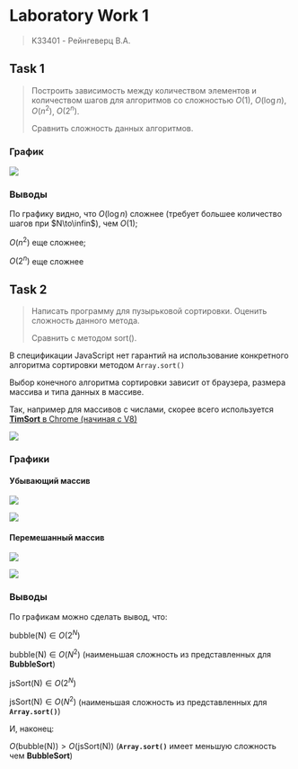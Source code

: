 # Laboratory Work 1
> K33401 - Рейнгеверц В.А.


## Task 1
> Построить зависимость между количеством элементов и количеством шагов для
алгоритмов со сложностью $О(1)$, $O(\log n)$, $O(n^2)$, $O(2^n)$. 
>
> Сравнить сложность данных
алгоритмов.

### График

![](https://i.imgur.com/EA1sfAy.png)

### Выводы

По графику видно, что $O(\log n)$ сложнее (требует большее количество шагов при $N\to\infin$), чем $О(1)$; 

$O(n^2)$ еще сложнее; 

$O(2^n)$ еще сложнее

## Task 2
> Написать программу для пузырьковой сортировки. Оценить сложность данного
метода. 
> 
> Сравнить с методом sort().


В спецификации JavaScript нет гарантий на использование конкретного алгоритма сортировки методом `Array.sort()`

Выбор конечного алгоритма сортировки зависит от браузера, размера массива и типа данных в массиве.

Так, например для массивов с числами, скорее всего используется [**TimSort** в Chrome (начиная с V8)](https://stackoverflow.com/a/37245185)

![](https://i.imgur.com/lfCueGZ.png)

### Графики


#### Убывающий массив

![](https://i.imgur.com/sOu58HU.png)

![](https://i.imgur.com/OA5SKOH.png)


#### Перемешанный массив

![](https://i.imgur.com/Ka1PBlH.png)

![](https://i.imgur.com/Ig7INg4.png)

### Выводы

По графикам можно сделать вывод, что:

$\text{bubble(N)}\in O(2^N)$

$\text{bubble(N)}\in O(N^2)$ (наименьшая сложность из представленных для **BubbleSort**)

$\text{jsSort(N)}\in O(2^N)$

$\text{jsSort(N)}\in O(N^2)$ (наименьшая сложность из представленных для **`Array.sort()`**)

И, наконец:

$O(\text{bubble(N)}) > O(\text{jsSort(N)})$ (**`Array.sort()`** имеет меньшую сложность чем **BubbleSort**)